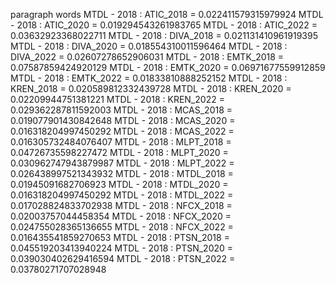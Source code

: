 paragraph
words
MTDL - 2018 : ATIC_2018 = 0.022411579315979924
MTDL - 2018 : ATIC_2020 = 0.019294543261983765
MTDL - 2018 : ATIC_2022 = 0.03632923368022711
MTDL - 2018 : DIVA_2018 = 0.021131410961919395
MTDL - 2018 : DIVA_2020 = 0.018554310011596464
MTDL - 2018 : DIVA_2022 = 0.02607278652906031
MTDL - 2018 : EMTK_2018 = 0.07587859424920129
MTDL - 2018 : EMTK_2020 = 0.06971677559912859
MTDL - 2018 : EMTK_2022 = 0.01833810888252152
MTDL - 2018 : KREN_2018 = 0.020589812332439728
MTDL - 2018 : KREN_2020 = 0.02209944751381221
MTDL - 2018 : KREN_2022 = 0.029362287811592003
MTDL - 2018 : MCAS_2018 = 0.019077901430842648
MTDL - 2018 : MCAS_2020 = 0.016318204997450292
MTDL - 2018 : MCAS_2022 = 0.016305732484076407
MTDL - 2018 : MLPT_2018 = 0.04726735598227472
MTDL - 2018 : MLPT_2020 = 0.030962747943879987
MTDL - 2018 : MLPT_2022 = 0.026438997521343932
MTDL - 2018 : MTDL_2018 = 0.01945091682706923
MTDL - 2018 : MTDL_2020 = 0.016318204997450292
MTDL - 2018 : MTDL_2022 = 0.017028824833702938
MTDL - 2018 : NFCX_2018 = 0.02003757044458354
MTDL - 2018 : NFCX_2020 = 0.024755028365136655
MTDL - 2018 : NFCX_2022 = 0.016435541859270653
MTDL - 2018 : PTSN_2018 = 0.045519203413940224
MTDL - 2018 : PTSN_2020 = 0.039030402629416594
MTDL - 2018 : PTSN_2022 = 0.03780271707028948
